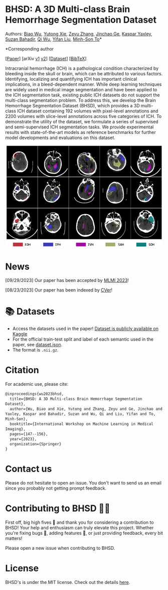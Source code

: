 # BHSD: A 3D Multi-class Brain Hemorrhage Segmentation Dataset

Authors: [Biao Wu](https://scholar.google.com/citations?user=Y3SBBWMAAAAJ&hl=en), [Yutong Xie](https://v3alab.github.io/author/yutong-xie/), [Zeyu Zhang](https://steve-zeyu-zhang.github.io), [Jinchao Ge](https://github.com/jinchaogjc), [Kaspar Yaxley](https://radiopaedia.org/users/kaspar-lewis-yaxley?lang=us), [Suzan Bahadir](https://au.linkedin.com/in/suzan-bahadir-57870416b), [Qi Wu](http://www.qi-wu.me/), [Yifan Liu](https://scholar.google.com/citations?user=ksQ4JnQAAAAJ&hl=zh-CN), [Minh-Son To](https://www.flinders.edu.au/people/minhson.to)*

*Corresponding author
 
[[Paper](https://doi.org/10.1007/978-3-031-45673-2_15)] [arXiv [v1](https://arxiv.org/abs/2308.11298v1) [v2](https://arxiv.org/abs/2308.11298.pdf)] [[Dataset](https://www.kaggle.com/datasets/stevezeyuzhang/bhsd-dataset)] [[BibTeX](https://github.com/White65534/BHSD/tree/main#citation)]

Intracranial hemorrhage (ICH) is a pathological condition characterized by bleeding inside the skull or brain, which can be attributed to various factors. 
Identifying, localizing and quantifying ICH has important clinical implications, in a bleed-dependent manner. 
While deep learning techniques are widely used in medical image segmentation and have been applied to the ICH segmentation task, existing public ICH datasets do not support the multi-class segmentation problem. 
To address this, we develop the Brain Hemorrhage Segmentation Dataset (BHSD), which provides a 3D multi-class ICH dataset containing 192 volumes with pixel-level annotations and 2200 volumes with slice-level annotations across five categories of ICH. 
To demonstrate the utility of the dataset, we formulate a series of supervised and semi-supervised ICH segmentation tasks. 
We provide experimental results with state-of-the-art models as reference benchmarks for further model developments and evaluations on this dataset. 



![BHSD](brains.png)


# News

\[09/29/2023\] Our paper has been accepted by [MLMI 2023](https://sites.google.com/view/mlmi2023)!

\[08/23/2023\] Our paper has been indexed by [CVer](https://wx.zsxq.com/mweb/views/topicdetail/topicdetail.html?topic_id=588155111148854&group_id=142181451122&inviter_id=585252854845544)!

# 📚 Datasets 
- Access the datasets used in the paper! [Dataset is publicly available on Kaggle](https://www.kaggle.com/datasets/stevezeyuzhang/bhsd-dataset)
- For the official train-test split and label of each semantic used in the paper, see [dataset.json](https://github.com/White65534/BHSD/blob/main/dataset.json).
- The format is ```.nii.gz```.


# Citation

For academic use, please cite:
```
@inproceedings{wu2023bhsd,
  title={BHSD: A 3D Multi-class Brain Hemorrhage Segmentation Dataset},
  author={Wu, Biao and Xie, Yutong and Zhang, Zeyu and Ge, Jinchao and Yaxley, Kaspar and Bahadir, Suzan and Wu, Qi and Liu, Yifan and To, Minh-Son},
  booktitle={International Workshop on Machine Learning in Medical Imaging},
  pages={147--156},
  year={2023},
  organization={Springer}
}
```

# Contact us

Please do not hesitate to open an issue. You don't want to send us an email since you probably not getting prompt feedback.


# Contributing to BHSD 🤖🌟

First off, big high fives 🙌 and thank you for considering a contribution to BHSD! Your help and enthusiasm can truly elevate this project. Whether you're fixing bugs 🐛, adding features 🎁, or just providing feedback, every bit matters! 

Please open a new issue when contributing to BHSD.



# License

BHSD's is under the MIT license. Check out the details [here](LICENSE.md).
